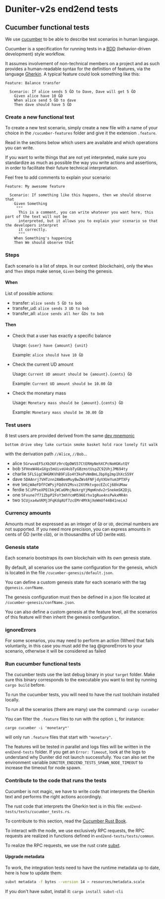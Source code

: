 # Duniter-v2s end2end tests

## Cucumber functional tests

We use [cucumber] to be able to describe test scenarios in human language.

Cucumber is a specification for running tests in a [BDD] (behavior-driven development) style
workflow.

It assumes involvement of non-technical members on a project and as such provides a human-readable
syntax for the definition of features, via the language [Gherkin]. A typical feature could look
something like this:

```gherkin
Feature: Balance transfer

  Scenario: If alice sends 5 ĞD to Dave, Dave will get 5 ĞD
    Given alice have 10 ĞD
    When alice send 5 ĞD to dave
    Then dave should have 5 ĞD
```

### Create a new functional test

To create a new test scenario, simply create a new file with a name of your choice in the
`/cucumber-features` folder and give it the extension `.feature`.

Read in the sections below which users are available and which operations you can write.

If you want to write things that are not yet interpreted, make sure you standardize as much as
possible the way you write actions and assertions, in order to facilitate their future technical
interpretation.

Feel free to add comments to explain your scenario:

```gherkin
Feature: My awesome feature

  Scenario: If something like this happens, then we should observe that
    Given Something
     """
      This is a comment, you can write whatever you want here, this part of the text will not be
      interpreted, but it allows you to explain your scenario so that the developers interpret
      it correctly.
      """
    When Something's happening
    Then We should observe that
```

### Steps

Each scenario is a list of steps. In our context (blockchain), only the `When` and `Then` steps make sense, `Given` being the genesis.

#### When

List of possible actions:

- transfer: `alice sends 5 ĞD to bob`
- transfer_ud: `alice sends 3 UD to bob`
- transfer_all: `alice sends all her ĞDs to bob`

#### Then

-  Check that a user has exactly a specific balance

    Usage: `{user} have {amount} {unit}`

    Example: `alice should have 10 ĞD`

-  Check the current UD amount

    Usage: `Current UD amount should be {amount}.{cents} ĞD`

    Example: `Current UD amount should be 10.00 ĞD`

-  Check the monetary mass

    Usage: `Monetary mass should be {amount}.{cents} ĞD`

    Example: `Monetary mass should be 30.00 ĞD`

### Test users

8 test users are provided derived from the same [dev mnemonic](https://docs.substrate.io/v3/getting-started/glossary/#dev-phrase)

```
bottom drive obey lake curtain smoke basket hold race lonely fit walk
```

with the derivation path `//Alice`, `//Bob`...

- alice `5GrwvaEF5zXb26Fz9rcQpDWS57CtERHpNehXCPcNoHGKutQY`
- bob `5FHneW46xGXgs5mUiveU4sbTyGBzmstUspZC92UhjJM694ty`
- charlie `5FLSigC9HGRKVhB9FiEo4Y3koPsNmBmLJbpXg2mp1hXcS59Y`
- dave `5DAAnrj7VHTznn2AWBemMuyBwZWs6FNFjdyVXUeYum3PTXFy`
- eve `5HGjWAeFDfFCWPsjFQdVV2Msvz2XtMktvgocEZcCj68kUMaw`
- ferdie `5CiPPseXPECbkjWCa6MnjNokrgYjMqmKndv2rSnekmSK2DjL`
- one `5Fxune7f71ZbpP2FoY3mhYcmM596Erhv1gRue4nsPwkxMR4n`
- two `5CUjxa4wVKMj3FqKdqAUf7zcEMr4MYAjXeWmUf44B41neLmJ`

### Currency amounts

Amounts must be expressed as an integer of `ĞD` or `UD`, decimal numbers are not supported.
If you need more precision, you can express amounts in cents of ĞD (write `cĞD`), or in thousandths
of UD (write `mUD`).

### Genesis state

Each scenario bootstraps its own blockchain with its own genesis state.

By default, all scenarios use the same configuration for the genesis, which is located in the file
`/cucumber-genesis/default.json`.

You can define a custom genesis state for each scenario with the tag `@genesis.confName`.

The genesis configuration must then be defined in a json file located at
`/cucumber-genesis/confName.json`.

You can also define a custom genesis at the feature level, all the scenarios of this feature will
then inherit the genesis configuration.

### ignoreErrors

For some scenarios, you may need to perform an action (When) that fails voluntarily, in this case you must add the tag @ignoreErrors to your scenario, otherwise it will be considered as failed

### Run cucumber functional tests

The cucumber tests use the last debug binary in your `target` folder. Make sure this binary corresponds to the executable you want to test by running `cargo build` before.

To run the cucumber tests, you will need to have the rust toolchain installed locally.

To run all the scenarios (there are many) use the command: `cargo cucumber`

You can filter the `.feature` files to run with the option `i`, for instance:

```
cargo cucumber -i 'monetary*'
```

will only run `.feature` files that start with `"monetary"`.

The features will be tested in parallel and logs files will be written in the `end2end-tests` folder.
If you get an `Error: Timeout`, look at the logs to understand why Duniter did not launch successfully. You can also set the environment variable `DUNITER_END2END_TESTS_SPAWN_NODE_TIMEOUT` to increase the timeout for node spawn.

### Contribute to the code that runs the tests

Cucumber is not magic, we have to write code that interprets the Gherkin text and performs the right
actions accordingly.

The rust code that interprets the Gherkin text is in this file:
`end2end-tests/tests/cucumber_tests.rs`.

To contribute to this section, read the [Cucumber Rust Book].

To interact with the node, we use exclusively RPC requests, the RPC requests are realized in
functions defined in `end2end-tests/tests/common`.

To realize the RPC requests, we use the rust crate [subxt](https://github.com/paritytech/subxt).

#### Upgrade metadata

To work, the integration tests need to have the runtime metadata up to date, here is how to update
them:

```bash
subxt metadata -f bytes --version 14 > resources/metadata.scale
```

If you don't have subxt, install it: `cargo install subxt-cli`

[BDD]: https://en.wikipedia.org/wiki/Behavior-driven_development
[cucumber]: https://cucumber.io/
[Cucumber Rust Book]: https://cucumber-rs.github.io/cucumber/current/writing/index.html
[Gherkin]: https://cucumber.io/docs/gherkin/reference
